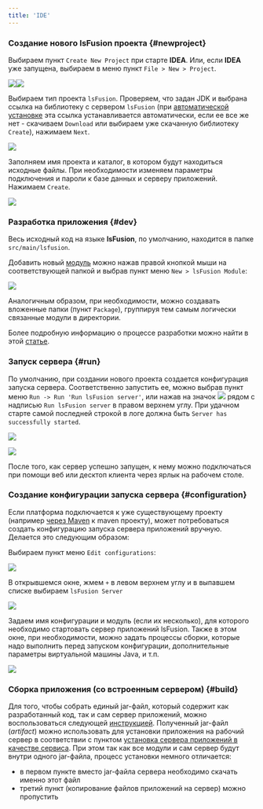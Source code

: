 ```yaml
---
title: 'IDE'
---
```


### Создание нового lsFusion проекта {#newproject}

Выбираем пункт `Create New Project` при старте **IDEA**. Или, если **IDEA** уже запущена, выбираем в меню пункт `File > New > Project`.

![](images/IDE_welcome_screen.png)![](images/IDE_create_project.png)

Выбираем тип проекта `lsFusion`. Проверяем, что задан JDK и выбрана ссылка на библиотеку с сервером `lsFusion` (при [автоматической установке](Development_auto.md) эта ссылка устанавливается автоматически, если ее все же нет - скачиваем `Download` или выбираем уже скачанную библиотеку `Create`), нажимаем `Next`.

![](images/IDE_project_type.png)

Заполняем имя проекта и каталог, в котором будут находиться исходные файлы. При необходимости изменяем параметры подключения и пароли к базе данных и серверу приложений. Нажимаем `Create`.

![](images/IDE_project_name.png)

### Разработка приложения {#dev}

Весь исходный код на языке **lsFusion**, по умолчанию, находится в папке `src/main/lsfusion`.

Добавить новый [модуль](Modules.md) можно нажав правой кнопкой мыши на соответствующей папкой и выбрав пункт меню `New > lsFusion Module`:

![](images/IDE_add_module.png)

  

Аналогичным образом, при необходимости, можно создавать вложенные папки (пункт `Package`), группируя тем самым логически связанные модули в директории.

Более подробную информацию о процессе разработки можно найти в этой [статье](https://habr.com/ru/company/lsfusion/blog/465573/).

### Запуск сервера {#run}

По умолчанию, при создании нового проекта создается конфигурация запуска сервера. Соответственно запустить ее, можно выбрав пункт меню `Run -> Run 'Run lsFusion server'`, или нажав на значок ![](images/IDE_run_symbol.png) рядом с надписью `Run lsFusion server` в правом верхнем углу. При удачном старте самой последней строкой в логе должна быть `Server has successfully started`.

![](images/IDE_run_command.png)

![](images/IDE_run_in_operationbar.png)

После того, как сервер успешно запущен, к нему можно подключаться при помощи веб или десктоп клиента через ярлык на рабочем столе.

### Создание конфигурации запуска сервера {#configuration}

Если платформа подключается к уже существующему проекту (например [через Maven](Development_manual.md#maven) к maven проекту), может потребоваться создать конфигурацию запуска сервера приложений вручную. Делается это следующим образом:

Выбираем пункт меню `Edit configurations`:

![](images/IDE_edit_conf.png)

В открывшемся окне, жмем `+` в левом верхнем углу и в выпавшем списке выбираем `lsFusion Server`

![](images/IDE_add_server.png)

Задаем имя конфигурации и модуль (если их несколько), для которого необходимо стартовать сервер приложений lsFusion. Также в этом окне, при необходимости, можно задать процессы сборки, которые надо выполнить перед запуском конфигурации, дополнительные параметры виртуальной машины Java, и т.п.

![](images/IDE_conf_name.png)

### Сборка приложения (со встроенным сервером) {#build}

Для того, чтобы собрать единый jar-файл, который содержит как разработанный код, так и сам сервер приложений, можно воспользоваться следующей [инструкцией](https://blog.jetbrains.com/idea/2010/08/quickly-create-jar-artifact/). Полученный jar-файл (*artifact*) можно использовать для установки приложения на рабочий сервер в соответствии с пунктом [установка сервера приложений в качестве сервиса](Execution_manual.md#appservice). При этом так как все модули и сам сервер будут внутри одного jar-файла, процесс установки немного отличается:

-   в первом пункте вместо jar-файла сервера необходимо скачать именно этот файл
-   третий пункт (копирование файлов приложений на сервер) можно пропустить
